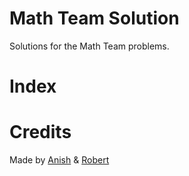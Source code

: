 # Math Team Solution
Solutions for the Math Team problems.

# Index


# Credits
Made by [Anish](https://github.com/anishanne) & [Robert](https://github.com/ArcWand06)
